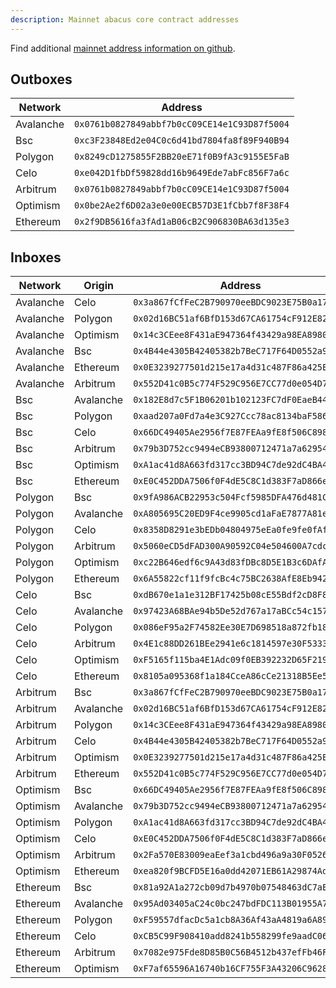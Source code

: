 ```yaml
---
description: Mainnet abacus core contract addresses
---
```


Find additional [mainnet address information on github](https://github.com/abacus-network/abacus-monorepo/blob/main/typescript/sdk/src/consts/environments/mainnet.json).

## Outboxes

| Network | Address |
| --- | --- |
| Avalanche | `0x0761b0827849abbf7b0cC09CE14e1C93D87f5004` |
| Bsc | `0xc3F23848Ed2e04C0c6d41bd7804fa8f89F940B94` |
| Polygon | `0x8249cD1275855F2BB20eE71f0B9fA3c9155E5FaB` |
| Celo | `0xe042D1fbDf59828dd16b9649Ede7abFc856F7a6c` |
| Arbitrum | `0x0761b0827849abbf7b0cC09CE14e1C93D87f5004` |
| Optimism | `0x0be2Ae2f6D02a3e0e00ECB57D3E1fCbb7f8F38F4` |
| Ethereum | `0x2f9DB5616fa3fAd1aB06cB2C906830BA63d135e3` |

## Inboxes

| Network | Origin | Address |
| --- | --- | --- |
| Avalanche | Celo | `0x3a867fCfFeC2B790970eeBDC9023E75B0a172aa7` |
| Avalanche | Polygon | `0x02d16BC51af6BfD153d67CA61754cF912E82C4d9` |
| Avalanche | Optimism | `0x14c3CEee8F431aE947364f43429a98EA89800238` |
| Avalanche | Bsc | `0x4B44e4305B42405382b7BeC717F64D0552a9D9Fe` |
| Avalanche | Ethereum | `0x0E3239277501d215e17a4d31c487F86a425E110B` |
| Avalanche | Arbitrum | `0x552D41c0B5c774F529C956E7CC77d0e054D7aFa8` |
| Bsc | Avalanche | `0x182E8d7c5F1B06201b102123FC7dF0EaeB445a7B` |
| Bsc | Polygon | `0xaad207a0Fd7a4e3C927Ccc78ac8134baF586B852` |
| Bsc | Celo | `0x66DC49405Ae2956f7E87FEAa9fE8f506C8987462` |
| Bsc | Arbitrum | `0x79b3D752cc9494eCB93800712471a7a62954C8AE` |
| Bsc | Optimism | `0xA1ac41d8A663fd317cc3BD94C7de92dC4BA4a882` |
| Bsc | Ethereum | `0xE0C452DDA7506f0F4dE5C8C1d383F7aD866eA4F0` |
| Polygon | Bsc | `0x9fA986ACB22953c504Fcf5985DFA476d481C3b1B` |
| Polygon | Avalanche | `0xA805695C20ED9F4ce9905cd1aFaE7877A81ec0d7` |
| Polygon | Celo | `0x8358D8291e3bEDb04804975eEa0fe9fe0fAfB147` |
| Polygon | Arbitrum | `0x5060eCD5dFAD300A90592C04e504600A7cdcF70b` |
| Polygon | Optimism | `0xc22B646edf6c9A43d83fDBc8D5E1B3c6DAfACb83` |
| Polygon | Ethereum | `0x6A55822cf11f9fcBc4c75BC2638AfE8Eb942cAdd` |
| Celo | Bsc | `0xdB670e1a1e312BF17425b08cE55Bdf2cD8F8eD54` |
| Celo | Avalanche | `0x97423A68BAe94b5De52d767a17aBCc54c157c0E5` |
| Celo | Polygon | `0x086eF95a2F74582Ee30E7D698518a872fb18301f` |
| Celo | Arbitrum | `0x4E1c88DD261BEe2941e6c1814597e30F53330428` |
| Celo | Optimism | `0xF5165f115ba4E1Adc09f0EB392232D65F219806a` |
| Celo | Ethereum | `0x8105a095368f1a184CceA86cCe21318B5Ee5BE28` |
| Arbitrum | Bsc | `0x3a867fCfFeC2B790970eeBDC9023E75B0a172aa7` |
| Arbitrum | Avalanche | `0x02d16BC51af6BfD153d67CA61754cF912E82C4d9` |
| Arbitrum | Polygon | `0x14c3CEee8F431aE947364f43429a98EA89800238` |
| Arbitrum | Celo | `0x4B44e4305B42405382b7BeC717F64D0552a9D9Fe` |
| Arbitrum | Optimism | `0x0E3239277501d215e17a4d31c487F86a425E110B` |
| Arbitrum | Ethereum | `0x552D41c0B5c774F529C956E7CC77d0e054D7aFa8` |
| Optimism | Bsc | `0x66DC49405Ae2956f7E87FEAa9fE8f506C8987462` |
| Optimism | Avalanche | `0x79b3D752cc9494eCB93800712471a7a62954C8AE` |
| Optimism | Polygon | `0xA1ac41d8A663fd317cc3BD94C7de92dC4BA4a882` |
| Optimism | Celo | `0xE0C452DDA7506f0F4dE5C8C1d383F7aD866eA4F0` |
| Optimism | Arbitrum | `0x2Fa570E83009eaEef3a1cbd496a9a30F05266634` |
| Optimism | Ethereum | `0xea820f9BCFD5E16a0dd42071EB61A29874Ad81A4` |
| Ethereum | Bsc | `0x81a92A1a272cb09d7b4970b07548463dC7aE0cB7` |
| Ethereum | Avalanche | `0x95Ad03405aC24c0bc247bdFDC113B01955A71761` |
| Ethereum | Polygon | `0xF59557dfacDc5a1cb8A36Af43aA4819a6A891e88` |
| Ethereum | Celo | `0xCB5C99F908410add8241b558299fe9aadC06bA99` |
| Ethereum | Arbitrum | `0x7082e975Fde8D85B0C56B4512b437efFb46F0a09` |
| Ethereum | Optimism | `0xF7af65596A16740b16CF755F3A43206C96285da0` |


